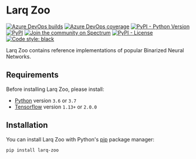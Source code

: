 # Larq Zoo

[![Azure DevOps builds](https://img.shields.io/azure-devops/build/plumerai/larq-zoo/9.svg?logo=azure-devops)](https://plumerai.visualstudio.com/larq-zoo/_build/latest?definitionId=9&branchName=master) [![Azure DevOps coverage](https://img.shields.io/azure-devops/coverage/plumerai/larq-zoo/9.svg?logo=azure-devops)](https://plumerai.visualstudio.com/larq-zoo/_build/latest?definitionId=9&branchName=master) [![PyPI - Python Version](https://img.shields.io/pypi/pyversions/larq-zoo.svg)](https://pypi.org/project/larq-zoo/) [![PyPI](https://img.shields.io/pypi/v/larq-zoo.svg)](https://pypi.org/project/larq-zoo/) [![Join the community on Spectrum](https://withspectrum.github.io/badge/badge.svg)](https://spectrum.chat/larq) [![PyPI - License](https://img.shields.io/pypi/l/larq-zoo.svg)](https://github.com/plumerai/larq-zoo/blob/master/LICENSE) [![Code style: black](https://img.shields.io/badge/code%20style-black-000000.svg)](https://github.com/ambv/black)

Larq Zoo contains reference implementations of popular Binarized Neural Networks.

## Requirements

Before installing Larq Zoo, please install:

- [Python](https://python.org) version `3.6` or `3.7`
- [Tensorflow](https://www.tensorflow.org/install) version `1.13+` or `2.0.0`

## Installation

You can install Larq Zoo with Python's [pip](https://pip.pypa.io/en/stable/) package manager:

```shell
pip install larq-zoo
```
